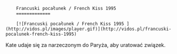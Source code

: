 
        Francuski pocałunek / French Kiss 1995 
        =============
        
        [![Francuski pocałunek / French Kiss 1995 ](http://vidos.pl/images/player.gif)](http://vidos.pl/francuski-pocalunek-french-kiss-1995)
        
        
 Kate udaje się za narzeczonym do Paryża, aby uratować związek.
    